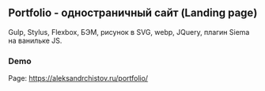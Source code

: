 <h2>Portfolio - одностраничный сайт (Landing page)</h2>
<p>Gulp, Stylus, Flexbox, БЭМ, рисунок в SVG, webp, JQuery, плагин Siema на ванильке JS.</p>

<h3>Demo</h3>
<p>Page: <a href="https://aleksandrchistov.ru/portfolio/" target="_blank" el= "noopener">https://aleksandrchistov.ru/portfolio/</a></p>
